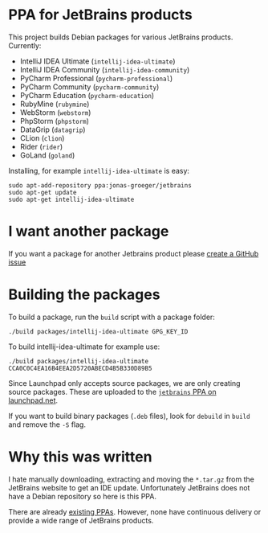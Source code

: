 # PPA for JetBrains products

This project builds Debian packages for various JetBrains products. Currently:

* IntelliJ IDEA Ultimate (`intellij-idea-ultimate`)
* IntelliJ IDEA Community (`intellij-idea-community`)
* PyCharm Professional (`pycharm-professional`)
* PyCharm Community (`pycharm-community`)
* PyCharm Education (`pycharm-education`)
* RubyMine (`rubymine`)
* WebStorm (`webstorm`)
* PhpStorm (`phpstorm`)
* DataGrip (`datagrip`)
* CLion (`clion`)
* Rider (`rider`)
* GoLand (`goland`)

Installing, for example `intellij-idea-ultimate` is easy:

    sudo apt-add-repository ppa:jonas-groeger/jetbrains
    sudo apt-get update
    sudo apt-get intellij-idea-ultimate

# I want another package

If you want a package for another Jetbrains product please [create a GitHub issue](https://github.com/JonasGroeger/jetbrains-ppa/issues/new)

# Building the packages

To build a package, run the `build` script with a package folder:

    ./build packages/intellij-idea-ultimate GPG_KEY_ID

To build intellij-idea-ultimate for example use:

    ./build packages/intellij-idea-ultimate CCA0C0C4EA16B4EEA2D5720ABECD4B5B330D89B5

Since Launchpad only accepts source packages, we are only creating source packages. These are
uploaded to the [`jetbrains` PPA on launchpad.net](https://launchpad.net/~jonas-groeger/+archive/ubuntu/jetbrains).

If you want to build binary packages (`.deb` files), look for `debuild` in `build` and remove
the `-S` flag.

# Why this was written

I hate manually downloading, extracting and moving the `*.tar.gz` from the
JetBrains website to get an IDE update. Unfortunately JetBrains does not have a
Debian repository so here is this PPA.

There are already [existing PPAs](https://launchpad.net/~mmk2410/+archive/ubuntu/intellij-idea).
However, none have continuous delivery or provide a wide range of JetBrains products.
